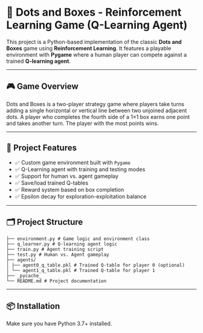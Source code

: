 # 🧠 Dots and Boxes - Reinforcement Learning Game (Q-Learning Agent)

This project is a Python-based implementation of the classic **Dots and Boxes** game using **Reinforcement Learning**. It features a playable environment with **Pygame** where a human player can compete against a trained **Q-learning agent**.

---

## 🎮 Game Overview

Dots and Boxes is a two-player strategy game where players take turns adding a single horizontal or vertical line between two unjoined adjacent dots. A player who completes the fourth side of a 1×1 box earns one point and takes another turn. The player with the most points wins.

---

## 🤖 Project Features

- ✅ Custom game environment built with `Pygame`
- ✅ Q-Learning agent with training and testing modes
- ✅ Support for human vs. agent gameplay
- ✅ Save/load trained Q-tables
- ✅ Reward system based on box completion
- ✅ Epsilon decay for exploration-exploitation balance

---

## 🗂 Project Structure

```
├── environment.py # Game logic and environment class
├── q_learner.py # Q-learning agent logic
├── train.py # Agent training script
├── test.py # Human vs. Agent gameplay
├── agents/
│ ├── agent0_q_table.pkl # Trained Q-table for player 0 (optional)
│ └── agent1_q_table.pkl # Trained Q-table for player 1
├── _pycache_
└── README.md # Project documentation
```

---

## 📦 Installation

Make sure you have Python 3.7+ installed.

